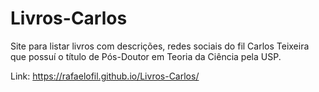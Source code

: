 # Livros-Carlos
Site para listar livros com descrições, redes sociais do fil Carlos Teixeira que possuí o título de Pós-Doutor em Teoria da Ciência pela USP.

Link: https://rafaelofil.github.io/Livros-Carlos/
